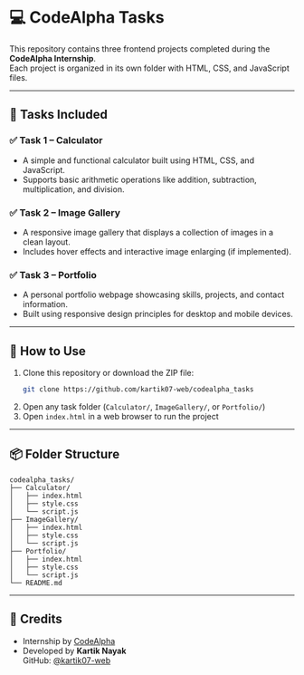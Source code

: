 # 💻 CodeAlpha Tasks

This repository contains three frontend projects completed during the **CodeAlpha Internship**.  
Each project is organized in its own folder with HTML, CSS, and JavaScript files.

---

## 📁 Tasks Included

### ✅ Task 1 – Calculator
- A simple and functional calculator built using HTML, CSS, and JavaScript.
- Supports basic arithmetic operations like addition, subtraction, multiplication, and division.

### ✅ Task 2 – Image Gallery
- A responsive image gallery that displays a collection of images in a clean layout.
- Includes hover effects and interactive image enlarging (if implemented).

### ✅ Task 3 – Portfolio
- A personal portfolio webpage showcasing skills, projects, and contact information.
- Built using responsive design principles for desktop and mobile devices.

---

## 🚀 How to Use

1. Clone this repository or download the ZIP file:
   ```bash
   git clone https://github.com/kartik07-web/codealpha_tasks
   ```
2. Open any task folder (`Calculator/`, `ImageGallery/`, or `Portfolio/`)
3. Open `index.html` in a web browser to run the project

---

## 📦 Folder Structure

```
codealpha_tasks/
├── Calculator/
│   ├── index.html
│   ├── style.css
│   └── script.js
├── ImageGallery/
│   ├── index.html
│   ├── style.css
│   └── script.js
├── Portfolio/
│   ├── index.html
│   ├── style.css
│   └── script.js
└── README.md
```

---

## 🙌 Credits

- Internship by [CodeAlpha](https://www.codealpha.tech/)
- Developed by **Kartik Nayak**  
  GitHub: [@kartik07-web](https://github.com/kartik07-web)
